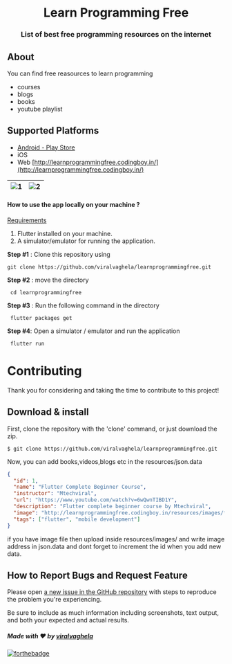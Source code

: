 <h1 align="center">Learn Programming Free</h1>
<h3 align="center">List of best free programming resources on the internet</h3>

## About

You can find free reasources to learn programming

- courses
- blogs
- books
- youtube playlist

## Supported Platforms

- [Android - Play Store](https://play.google.com/store/apps/details?id=in.codingboy.learnprogrammingfree2)
- iOS
- Web [http://learnprogrammingfree.codingboy.in/](http://learnprogrammingfree.codingboy.in/)

| ![1](screenshots/img1.jpg) | ![2](screenshots/img2.jpg) |
| :------------------------: | :------------------------: |


#### How to use the app locally on your machine ?

<u>Requirements</u>

1. Flutter installed on your machine.
2. A simulator/emulator for running the application.

**Step #1** : Clone this repository using

`git clone https://github.com/viralvaghela/learnprogrammingfree.git`

**Step #2** : move the directory

` cd learnprogrammingfree`

**Step #3** : Run the following command in the directory

` flutter packages get`

**Step #4**: Open a simulator / emulator and run the application

` flutter run`

# Contributing

Thank you for considering and taking the time to contribute to this project!

## Download & install

First, clone the repository with the 'clone' command, or just download the zip.

```
$ git clone https://github.com/viralvaghela/learnprogrammingfree.git
```

Now, you can add books,videos,blogs etc in the resources/json.data

```json
{
  "id": 1,
  "name": "Flutter Complete Beginner Course",
  "instructor": "Mtechviral",
  "url": "https://www.youtube.com/watch?v=6wQwnTIBD1Y",
  "description": "Flutter complete beginner course by Mtechviral",
  "image": "http://learnprogrammingfree.codingboy.in/resources/images/flutter.png",
  "tags": ["flutter", "mobile development"]
}
```

if you have image file then upload inside resources/images/ and write image address in json.data and dont forget to increment the id when you add new data.

## How to Report Bugs and Request Feature

Please open [a new issue in the GitHub repository](https://github.com/viralvaghela/learnprogrammingfree/issues) with steps to reproduce the problem you're experiencing.

Be sure to include as much information including screenshots, text output, and both your expected and actual results.

##### Made with ♥ by <a href="https://github.com/viralvaghela">viralvaghela</a>

[![forthebadge](https://forthebadge.com/images/badges/built-with-love.svg)](https://github.com/viralvaghela)

